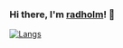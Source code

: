 ### Hi there, I'm [radholm](https://github.com/radholm)! :wave:


[![Langs](https://github-readme-stats.vercel.app/api/top-langs/?username=radholm&layout=compact&theme=nord)](https://github.com/anuraghazra/github-readme-stats)
